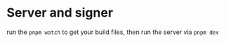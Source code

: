 # Server and signer

run the `pnpm watch` to get your build files, then run the server via `pnpm dev`